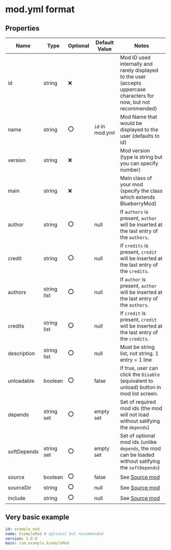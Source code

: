 # mod.yml format

## Properties

| Name | Type | Optional | Default Value | Notes |
| --- | --- | --- | --- | --- |
| id | string | ❌ | | Mod ID used internally and rarely displayed to the user (accepts uppercase characters for now, but not recommended) |
| name | string | ⭕ | `id` in mod.yml | Mod Name that would be displayed to the user (defaults to id) |
| version | string | ❌ | | Mod version (type is string but you can specify number) |
| main | string | ❌ | | Main class of your mod (specify the class which extends BlueberryMod) |
| author | string | ⭕ | null | If `authors` is present, `author` will be inserted at the last entry of the `authors`. |
| credit | string | ⭕ | null | If `credits` is present, `credit` will be inserted at the last entry of the `credits`. |
| authors | string list | ⭕ | null | If `author` is present, `author` will be inserted at the last entry of the `authors`. |
| credits | string list | ⭕ | null | If `credit` is present, `credit` will be inserted at the last entry of the `credits`. |
| description | string list | ⭕ | null | Must be string list, not string. 1 entry = 1 line |
| unloadable | boolean | ⭕ | false | If true, user can click the `Disable` (equivalent to unload) button in mod list screen. |
| depends | string set | ⭕ | empty set | Set of required mod ids (the mod will not load without satifying the `depends`) |
| softDepends | string set | ⭕ | empty set | Set of optional mod ids (unlike `depends`, the mod can be loaded without satifying the `softDepends`) |
| source | boolean | ⭕ | false | See [Source mod](../source-mod) |
| sourceDir | string | ⭕ | null | See [Source mod](../source-mod) |
| include | string | ⭕ | null | See [Source mod](../source-mod) |

## Very basic example

```yaml title="mod.yml"
id: example_mod
name: ExampleMod # optional but recommended
version: 1.0.0
main: com.example.ExampleMod
```
